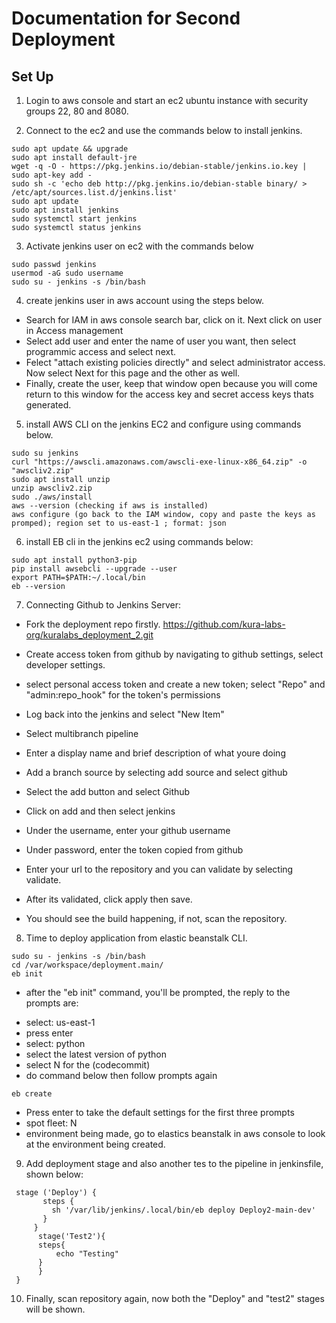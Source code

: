 # Documentation for Second Deployment 

## Set Up

1. Login to aws console and start an ec2 ubuntu instance with security groups 22, 80 and 8080. 

2. Connect to the ec2 and use the commands below to install jenkins.
```
sudo apt update && upgrade
sudo apt install default-jre
wget -q -O - https://pkg.jenkins.io/debian-stable/jenkins.io.key | sudo apt-key add -
sudo sh -c 'echo deb http://pkg.jenkins.io/debian-stable binary/ > /etc/apt/sources.list.d/jenkins.list'
sudo apt update
sudo apt install jenkins
sudo systemctl start jenkins
sudo systemctl status jenkins

```
3. Activate jenkins user on ec2 with the commands below
```
sudo passwd jenkins
usermod -aG sudo username
sudo su - jenkins -s /bin/bash
```
4. create jenkins user in aws account using the steps below.

- Search for IAM in aws console search bar, click on it. Next click on user in Access management 
- Select add user and enter the name of user you want, then select programmic access and select next.
- Felect "attach existing policies directly" and select administrator access. Now select Next for this page and the other as well.
- Finally, create the user, keep that window open because you will come return to this window for the access key and secret access keys thats generated.

5. install AWS CLI on the jenkins EC2 and configure using commands below.
```
sudo su jenkins 
curl "https://awscli.amazonaws.com/awscli-exe-linux-x86_64.zip" -o "awscliv2.zip"
sudo apt install unzip
unzip awscliv2.zip
sudo ./aws/install
aws --version (checking if aws is installed)
aws configure (go back to the IAM window, copy and paste the keys as promped); region set to us-east-1 ; format: json
```
6. install EB cli in the jenkins ec2 using commands below:
```
sudo apt install python3-pip
pip install awsebcli --upgrade --user
export PATH=$PATH:~/.local/bin
eb --version
```
7. Connecting Github to Jenkins Server:

- Fork the deployment repo firstly. https://github.com/kura-labs-org/kuralabs_deployment_2.git
- Create access token from github by navigating to github settings, select developer settings.
- select personal access token and create a new token; select "Repo" and "admin:repo_hook" for the token's permissions 

- Log back into the jenkins and select "New Item"
- Select multibranch pipeline
- Enter a display name and brief description of what youre doing 
- Add a branch source by selecting add source and select github
- Select the add button and select Github
- Click on add and then select jenkins 
- Under the username, enter your github username 
- Under password, enter the token copied from github
- Enter your url to the repository and you can validate by selecting validate.
- After its validated, click apply then save.
- You should see the build happening, if not, scan the repository.

8. Time to deploy application from elastic beanstalk CLI.
```
sudo su - jenkins -s /bin/bash
cd /var/workspace/deployment.main/
eb init 
```
- after the "eb init" command, you'll be prompted, the reply to the prompts are:
* select: us-east-1
* press enter
* select: python
* select the latest version of python
* select N for the (codecommit)
* do command below then follow prompts again
```
eb create
```
* Press enter to take the default settings for the first three prompts
* spot fleet: N
* environment being made, go to elastics beanstalk in aws console  to look at the environment being created. 

9. Add deployment stage and also another tes to the pipeline in jenkinsfile, shown below:
```
 stage ('Deploy') {
       steps {
         sh '/var/lib/jenkins/.local/bin/eb deploy Deploy2-main-dev'
       }
     }
      stage('Test2'){
      steps{
          echo "Testing"
      }
      }
 }
```
10. Finally, scan repository again, now both the "Deploy" and "test2" stages will be shown.

